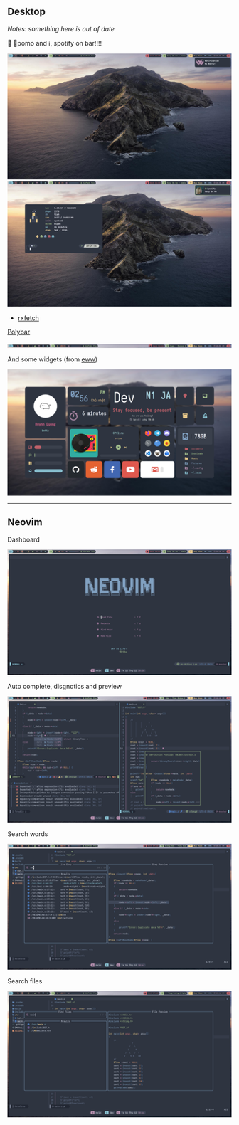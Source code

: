 ## Desktop

*Notes: something here is out of date*

👀 🍅pomo and ℹ️, spotify on bar!!!!

![bg](assets/bg0.png)
![bg](assets/bg4.jpg)

* [rxfetch](https://github.com/Mangeshrex/rxfetch)

[Polybar](https://github.com/polybar/polybar)

![bg](assets/bar.png)

And some widgets (from [eww](https://github.com/elkowar/eww))

![bg](assets/ww.png)

---

## Neovim

Dashboard

![nv](assets/nv1.png)

Auto complete, disgnotics and preview

![nv](assets/nv2.png)



Search words

![nv](assets/nv4.png)

Search files

![nv](assets/nv5.png)

